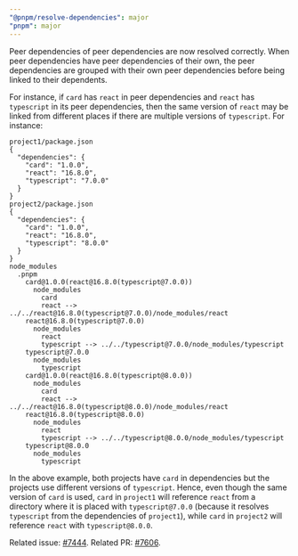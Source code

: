 ```yaml
---
"@pnpm/resolve-dependencies": major
"pnpm": major
---
```


Peer dependencies of peer dependencies are now resolved correctly. When peer dependencies have peer dependencies of their own, the peer dependencies are grouped with their own peer dependencies before being linked to their dependents.

For instance, if `card` has `react` in peer dependencies and `react` has `typescript` in its peer dependencies, then the same version of `react` may be linked from different places if there are multiple versions of `typescript`. For instance:

```
project1/package.json
{
  "dependencies": {
    "card": "1.0.0",
    "react": "16.8.0",
    "typescript": "7.0.0"
  }
}
project2/package.json
{
  "dependencies": {
    "card": "1.0.0",
    "react": "16.8.0",
    "typescript": "8.0.0"
  }
}
node_modules
  .pnpm
    card@1.0.0(react@16.8.0(typescript@7.0.0))
      node_modules
        card
        react --> ../../react@16.8.0(typescript@7.0.0)/node_modules/react
    react@16.8.0(typescript@7.0.0)
      node_modules
        react
        typescript --> ../../typescript@7.0.0/node_modules/typescript
    typescript@7.0.0
      node_modules
        typescript
    card@1.0.0(react@16.8.0(typescript@8.0.0))
      node_modules
        card
        react --> ../../react@16.8.0(typescript@8.0.0)/node_modules/react
    react@16.8.0(typescript@8.0.0)
      node_modules
        react
        typescript --> ../../typescript@8.0.0/node_modules/typescript
    typescript@8.0.0
      node_modules
        typescript
```

In the above example, both projects have `card` in dependencies but the projects use different versions of `typescript`. Hence, even though the same version of `card` is used, `card` in `project1` will reference `react` from a directory where it is placed with `typescript@7.0.0` (because it resolves `typescript` from the dependencies of `project1`), while `card` in `project2` will reference `react` with `typescript@8.0.0`.

Related issue: [#7444](https://github.com/pnpm/pnpm/issues/7444).
Related PR: [#7606](https://github.com/pnpm/pnpm/pull/7606).
